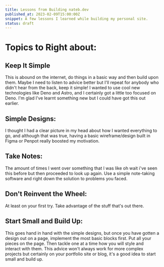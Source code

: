```yaml
---
title: Lessons from Building nateb.dev
published_at: 2023-02-09T15:00:00Z
snippet: A few lessons I learned while building my personal site.
status: draft
---
```


# Topics to Right about: 

## Keep It Simple

This is abound on the internet, do things in a basic way and then build upon them. Maybe I need to listen to advice better 
but I'll repeat for anybody who didn't hear from the back, keep it simple! 
I wanted to use cool new technologies like Deno and Astro, and I certainly got a little too focused on Deno. I'm glad I've learnt something new but I could have got this out earlier. 


## Simple Designs: 
I thought I had a clear picture in my head about how I wanted everything to go, and although that was true, having a basic wireframe/design built in Figma or Penpot really boosted my motivation. 


## Take Notes: 
The amount of times I went over something that I was like oh wait i've seen this before but then proceeded to look up again. Use a simple note-taking software and right down the solution to problems you faced. 


## Don't Reinvent the Wheel: 
At least on your first try. Take advantage of the stuff that's out there. 


## Start Small and Build Up: 
This goes hand in hand with the simple designs, but once you have gotten a design out on a page, implement the most basic blocks first. Put all your pieces on the page. Then tackle one at a time how you will style and interact with them. 
    This advice won't always work for more complex projects but certainly on your portfolio site or blog, it's a good idea to start small and build up.

